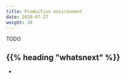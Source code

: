 ```yaml
---
title: Production environment
date: 2020-07-27
weight: 30
---
```

<!-- overview -->
TODO
<!-- body -->

## {{% heading "whatsnext" %}}

- []()
